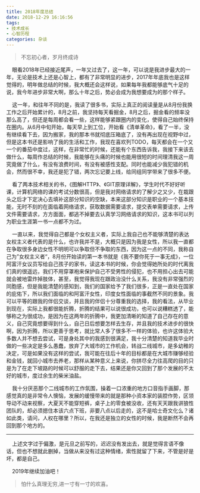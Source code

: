 ```yaml
---
title: 2018年度总结
date: 2018-12-29 16:16:56
tags:
- 技术成长
- 心智历程
categories: 杂谈
---
```

> 不忘初心者，岁月终成诗
<p hidden><!--more--></p>
&nbsp;&nbsp;&nbsp;&nbsp;眼看2018年已经接近尾声，一年又过去了，这一年，可以说是我进步最大的一年，无论是技术上还是心智上，都有了非常明显的进步，2017年年底我也是这样觉得的，明年做总结的时候，我大概还会这样说，如果每年我都能够底气十足的说，我今年进步非常大啊，那么十年之后，势必会成为我想要成为的那个样子。

&nbsp;&nbsp;&nbsp;&nbsp;这一年，和往年不同的是，我读了很多书，实际上真正的阅读量是从8月份我换工作之后开始累计的，8月之前，我坚持每天看掘金，8月之后，掘金看的频率没那么高了，但还是每周都会看一些，这样能够紧跟圈内的变化，使得自己始终保持在圈内。从6月中旬开始，每天早上到工位，开始看《清单革命》，看了一半，没有继续看下去，因为搬家，我的那本书就彻底压箱底了，没有再出现在视野中过，但是这本书还是影响了我的生活和工作，我现在喜欢列TODO，每天都会在一个又一个的番茄中度过，这样，在非常忙的时候，还能有个东西告诉我，我接下来该去做什么，每周作总结的时候，我能够在头痛的时候也能用很短的时间理清我这一周究竟做了什么，有没有浪费时间，有没有被感性支配。同时也能减少我犯错的机会，然而很不幸，我还是犯了错，两次忘记要上线，给同组同学带来了很多不便。

&nbsp;&nbsp;&nbsp;&nbsp;看了两本技术相关的书，《图解HTTP》、《GIT原理详解》，学生时代不好好听课，计算机网络的课的考试分数很高，但是我对网络请求的了解少之又少，在栽跟头之后才下定决心去填补这部分知识的空缺，本来这部分知识是职业的一个基本技能，无时不刻的在面临着网络请求，获取数据需要请求，提交表单需要请求，上传文件需要请求，方方面面，都逃不掉要去认真学习网络请求的知识，这本书可以列为职业生涯第一书一点都不为过。

&nbsp;&nbsp;&nbsp;&nbsp;一直以来，我觉得自己都是个女权主义者，实际上我自己也不能够清楚的表达女权主义者代表的是什么，也许我并不是，大概只是因为我是女性，所以我一直都在争取很多身边女性不明明可以争取但不争取的东西，因为这一点的不同，我称自己为”女权主义者“，8月份开始读的第一本书就是《我不要你死于一事无成》，一位阿富汗女议员写给自己孩子的家书，读这本书的时候，你会觉得她所处的时代离我们真的很遥远，我们不用穿罩袍来保护自己不受男性的侵犯，也不用担心出去可能就会被地雷炸掉肢体，甚至，我觉得我现在跟政治没什么关系，我没有非常强烈的同胞感，但是我能清楚的感知到，我们的国家给予了我们很多，正是一直处在国家的庇佑下，所以我们面临的和阿富汗女性，印度女性面临的事截然不同的景象。我可以平等的跟我的伴侣交谈，并且我的伴侣十分尊重我的选择，我的看法，从毕业到现在，实际上我都很能折腾，折腾的结果可以说很成功，也可以说糟糕透了，能够称之为很成功，是因为在这两年的折腾中，我更加清晰的知道了自己存在的意义，自己究竟想要得到什么，自己日后想要怎样去生存，并且我的技术进步的很快啊，因为折腾，所以更善于思考，就比常人多了很多不一样的体验，也许这体验大多数人并不想去尝试，可是身处其中的我感到很满足，我十分清楚的知道我毕业时做的一些决定是多么愚蠢，放弃了大城市的工作机会，转战二线城市，是多幼稚的决定，可是如果没有这样的尝试，我可能在往后十年的目标都是在大城市赚够经验和金钱，就回小城市去养老，那样从某种意义上来说，你拼尽全力往高爬的目的只是为了在走下坡路的时候可以舒服的走下去，结果还是你又回到了那个发展的不太好的城市，度过余生的柴米油盐。

&nbsp;&nbsp;&nbsp;&nbsp;我十分厌恶那个二线城市的工作氛围，操着一口浓重的地方口音指手画脚，那感觉真的是非常令人懊恼，发展的缓慢带来的就是那种小资本家的装腔作势，区领导动不动来视察，大夏天不能穿短裤，桌子上的零食被没收，还有天天跟我讲狼性团队的，却必须摁住本该六点下班，非要八点以后走的，这不是哈士奇文化么？诸如此类，请问，人权在哪里？所以，在我还是独立的女性的时候，我是断然不会再回到那个地方的。

-----------------------------------

&nbsp;&nbsp;&nbsp;&nbsp;上述文字过于偏激，是元旦之前写的，迟迟没有发出去，就是觉得言语不像话，但也不想就此删掉，当做从来没有过这种情绪，索性就留了下来，不管是好是坏，都是自己。

&nbsp;&nbsp;&nbsp;&nbsp;2019年继续加油吧！

> 怕什么真理无穷,进一寸有一寸的欢喜。

